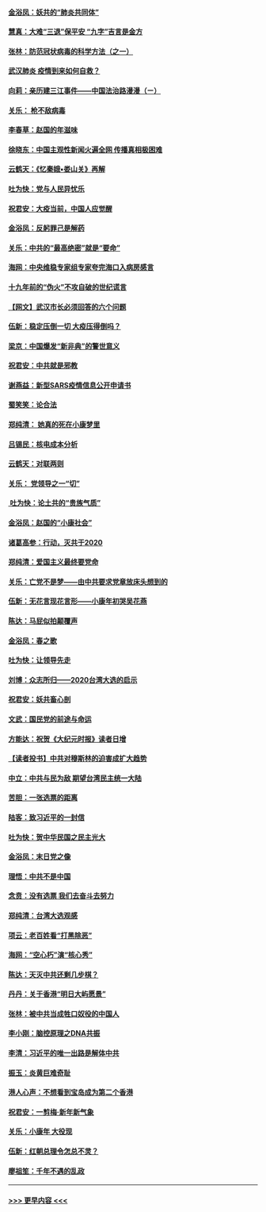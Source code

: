 #### [金浴凤：妖共的“肺炎共同体”](../pages/nsc993/n11829448.md?t=01300633) 
#### [慧真：大难“三退”保平安 “九字”吉言是金方](../pages/nsc993/n11829501.md?t=01300633) 
#### [张林：防范冠状病毒的科学方法（之一）](../pages/nsc993/n11828618.md?t=01300633) 
#### [武汉肺炎 疫情到来如何自救？](../pages/nsc993/n11827632.md?t=01300633) 
#### [向莉：亲历建三江事件——中国法治路漫漫（ㄧ）](../pages/nsc993/n11827190.md?t=01300633) 
#### [关乐： 枪不敌病毒](../pages/nsc993/n11826746.md?t=01300633) 
#### [李春草：赵国的年滋味](../pages/nsc993/n11826321.md?t=01300633) 
#### [徐晓东：中国主观性新闻火遍全网 传播真相极困难](../pages/nsc993/n11826508.md?t=01300633) 
#### [云鹤天：《忆秦娥▪娄山关》再解](../pages/nsc993/n11824682.md?t=01300633) 
#### [吐为快：党与人民异忧乐](../pages/nsc993/n11824660.md?t=01300633) 
#### [祝君安：大疫当前，中国人应觉醒](../pages/nsc993/n11821946.md?t=01300633) 
#### [金浴凤：反躬罪己是解药](../pages/nsc993/n11820280.md?t=01300633) 
#### [关乐：中共的“最高绝密”就是“要命”](../pages/nsc993/n11816946.md?t=01300633) 
#### [海网：中央维稳专家组专家夸完海口入病房感言](../pages/nsc993/n11815138.md?t=01300633) 
#### [十九年前的“伪火”不攻自破的世纪谎言](../pages/nsc993/n11813238.md?t=01300633) 
#### [【网文】武汉市长必须回答的六个问题](../pages/nsc993/n11813848.md?t=01300633) 
#### [伍新：稳定压倒一切 大疫压得倒吗？](../pages/nsc993/n11812634.md?t=01300633) 
#### [梁京：中国爆发“新非典”的警世意义](../pages/nsc993/n11812554.md?t=01300633) 
#### [祝君安：中共就是邪教](../pages/nsc993/n11812431.md?t=01300633) 
#### [谢燕益：新型SARS疫情信息公开申请书](../pages/nsc993/n11808840.md?t=01300633) 
#### [蜀笑笑：论合法](../pages/nsc993/n11808064.md?t=01300633) 
#### [郑纯清： 她真的死在小康梦里](../pages/nsc993/n11806623.md?t=01300633) 
#### [吕锡民：核电成本分析](../pages/nsc993/n11806284.md?t=01300633) 
#### [云鹤天：对联两则](../pages/nsc993/n11805957.md?t=01300633) 
#### [关乐： 党领导之一“切”](../pages/nsc993/n11804505.md?t=01300633) 
#### [ 吐为快：论土共的“贵族气质”](../pages/nsc993/n11804490.md?t=01300633) 
#### [金浴凤：赵国的“小康社会”](../pages/nsc993/n11804452.md?t=01300633) 
#### [诸葛高参：行动，灭共于2020](../pages/nsc993/n11804120.md?t=01300633) 
#### [郑纯清：爱国主义最终要党命](../pages/nsc993/n11802197.md?t=01300633) 
#### [关乐：亡党不是梦——由中共要求党章放床头想到的](../pages/nsc993/n11802156.md?t=01300633) 
#### [伍新：无花言现花言形——小康年初哭吴花燕](../pages/nsc993/n11800044.md?t=01300633) 
#### [陈达：马屁似拍颠覆声](../pages/nsc993/n11800010.md?t=01300633) 
#### [金浴凤：春之歌](../pages/nsc993/n11797687.md?t=01300633) 
#### [吐为快：让领导先走](../pages/nsc993/n11797512.md?t=01300633) 
#### [刘博：众志所归——2020台湾大选的启示](../pages/nsc993/n11796878.md?t=01300633) 
#### [祝君安：妖共畜心剖](../pages/nsc993/n11794273.md?t=01300633) 
#### [文武：国民党的前途与命运](../pages/nsc993/n11794198.md?t=01300633) 
#### [方能达：祝贺《大纪元时报》读者日增](../pages/nsc993/n11793807.md?t=01300633) 
#### [【读者投书】中共对穆斯林的迫害成扩大趋势](../pages/nsc993/n11791371.md?t=01300633) 
#### [中立：中共与民为敌 期望台湾民主统一大陆](../pages/nsc993/n11790392.md?t=01300633) 
#### [苦胆：一张选票的距离](../pages/nsc993/n11788914.md?t=01300633) 
#### [陆客：致习近平的一封信](../pages/nsc993/n11788867.md?t=01300633) 
#### [吐为快：贺中华民国之民主光大](../pages/nsc993/n11788618.md?t=01300633) 
#### [金浴凤：末日党之像](../pages/nsc993/n11787475.md?t=01300633) 
#### [理悟：中共不是中国](../pages/nsc993/n11787463.md?t=01300633) 
#### [念贲：没有选票  我们去奋斗去努力](../pages/nsc993/n11787398.md?t=01300633) 
#### [郑纯清：台湾大选观感](../pages/nsc993/n11786210.md?t=01300633) 
#### [项云：老百姓看“打黑除恶”](../pages/nsc993/n11785398.md?t=01300633) 
#### [海网：“空心朽”演“核心秀”](../pages/nsc993/n11783874.md?t=01300633) 
#### [陈达：天灭中共还剩几步棋？](../pages/nsc993/n11783719.md?t=01300633) 
#### [丹丹：关于香港“明日大屿愿景”](../pages/nsc993/n11783273.md?t=01300633) 
#### [张林：被中共当成牲口奴役的中国人](../pages/nsc993/n11782397.md?t=01300633) 
#### [李小刚：脑控原理之DNA共振](../pages/nsc993/n11780962.md?t=01300633) 
#### [李清：习近平的唯一出路是解体中共](../pages/nsc993/n11780866.md?t=01300633) 
#### [振玉：炎黄巨难奇耻](../pages/nsc993/n11779632.md?t=01300633) 
#### [港人心声：不想看到宝岛成为第二个香港](../pages/nsc993/n11778817.md?t=01300633) 
#### [祝君安：一剪梅‧新年新气象](../pages/nsc993/n11776340.md?t=01300633) 
#### [关乐：小康年 大役现](../pages/nsc993/n11774213.md?t=01300633) 
#### [伍新：红朝总理令怎总不灵？](../pages/nsc993/n11770813.md?t=01300633) 
#### [廖祖笙：千年不遇的乱政](../pages/nsc993/n11770373.md?t=01300633) 

----
#### [ >>> 更早内容 <<< ](../indexes/nsc993-earlier.md)
